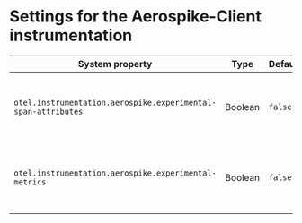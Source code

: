 # Settings for the Aerospike-Client instrumentation

| System property                                               | Type    | Default | Description                                                          |
|---------------------------------------------------------------|---------|---------|----------------------------------------------------------------------|
| `otel.instrumentation.aerospike.experimental-span-attributes` | Boolean | `false` | Enable the capture of experimental Aerospike client span attributes. |
| `otel.instrumentation.aerospike.experimental-metrics`         | Boolean | `false` | Enable the recording of experimental Aerospike client metrics.       |
